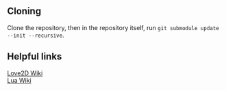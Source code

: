 ## Cloning
Clone the repository, then in the repository itself, run `git submodule update --init --recursive`.

## Helpful links
[Love2D Wiki](https://love2d.org/wiki/Main_Page)  
[Lua Wiki](http://lua-users.org/wiki/)